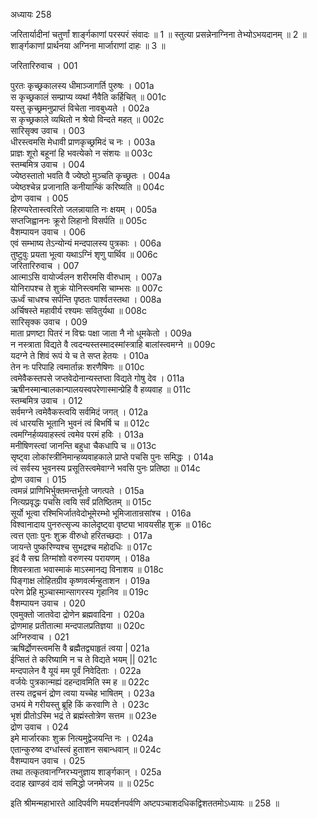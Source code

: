 अध्यायः 258

जरितार्यादीनां चतुर्णां शार्ङ्गकाणां परस्परं संवादः ॥ 1 ॥ स्तुत्या प्रसन्नेनाग्निना तेभ्योऽभयदानम् ॥ 2 ॥ शार्ङ्गकाणां प्रार्थनया अग्निना मार्जाराणां दाहः ॥ 3 ॥

जरितारिरुवाच ।	001  

पुरतः कृच्छ्रकालस्य धीमाञ्जागर्ति पुरुषः ।	001a  
स कृच्छ्रकालं सम्प्राप्य व्यथां नैवैति कर्हिचित् ॥	001c  
यस्तु कृच्छ्रमनुप्राप्तं विचेता नावबुध्यते ।	002a  
स कृच्छ्रकाले व्यथितो न श्रेयो विन्दते महत् ॥	002c  
सारिसृक्व उवाच ।	003  
धीरस्त्वमसि मेधावी प्राणकृच्छ्रमिदं च नः ।	003a  
प्राज्ञः शूरो बहूनां हि भवत्येको न संशयः ॥	003c  
स्तम्बमित्र उवाच ।	004  
ज्येष्ठस्तातो भवति वै ज्येष्ठो मुञ्चति कृच्छ्रतः ।	004a  
ज्येष्ठश्चेन्न प्रजानाति कनीयान्किं करिष्यति ॥	004c  
द्रोण उवाच ।	005  
हिरण्यरेतास्त्वरितो जलन्नायाति नः क्षयम् ।	005a  
सप्तजिह्वाननः क्रूरो लिहानो विसर्पति ॥	005c  
वैशम्पायन उवाच ।	006  
एवं सम्भाष्य तेऽन्योन्यं मन्दपालस्य पुत्रकाः ।	006a  
तुष्टुवुः प्रयता भूत्वा यथाऽग्निं शृणु पार्थिव ॥	006c  
जरितारिरुवाच ।	007  
आत्माऽसि वायोर्ज्वलन शरीरमसि वीरुधाम् ।	007a  
योनिरापश्च ते शुक्रं योनिस्त्वमसि चाम्भसः ॥	007c  
ऊर्ध्वं चाधश्च सर्पन्ति पृष्ठतः पार्श्वतस्तथा ।	008a  
अर्चिषस्ते महावीर्य रश्यमः सवितुर्यथा ॥	008c  
सारिसृक्क उवाच ।	009  
माता प्रणष्टा पितरं न विद्मः पक्षा जाता नै नो धूमकेतो ।	009a  
न नस्त्राता विद्यते वै त्वदन्यस्तस्मादस्मांस्त्राहि बालांस्त्वमग्ने ॥	009c  
यदग्ने ते शिवं रूपं ये च ते सप्त हेतयः ।	010a  
तेन नः परिपाहि त्वमार्तान्नः शरणैषिणः ॥	010c  
त्वमेवैकस्तपसे जप्तवेदोनान्यस्तप्ता विद्यते गोषु देव ।	011a  
ऋषीनस्मान्बालकान्पालयस्वपरेणास्मान्प्रेहि वै हव्यवाह ॥	011c  
स्तम्बमित्र उवाच ।	012  
सर्वमग्ने त्वमेवैकस्त्वयि सर्वमिदं जगत् ।	012a  
त्वं धारयसि भूतानि भुवनं त्वं बिभर्षि च ॥	012c  
त्वमग्निर्हव्यवाहस्त्वं त्वमेव परमं हविः ।	013a  
मनीषिणस्त्वां जानन्ति बहुधा चैकधापि च ॥	013c  
सृष्ट्वा लोकांस्त्रीनिमान्हव्यवाहकाले प्राप्ते पचसि पुनः समिद्धः ।	014a  
त्वं सर्वस्य भुवनस्य प्रसूतिस्त्वमेवाग्ने भवसि पुनः प्रतिष्ठा ॥	014c  
द्रोण उवाच ।	015  
त्वमन्नं प्राणिभिर्भुक्तमन्तर्भूतो जगत्पते ।	015a  
नित्यप्रवृद्धः पचसि त्वयि सर्वं प्रतिष्ठितम् ॥	015c  
सूर्यो भूत्वा रश्मिभिर्जातवेदोभूमेरम्भो भूमिजातान्रसांश्च ।	016a  
विश्वानादाय पुनरुत्सृज्य कालेदृष्ट्वा वृष्ट्या भावयसीह शुक्र ॥	016c  
त्वत्त एताः पुनः शुक्र वीरुधो हरितच्छदाः ।	017a  
जायन्ते पुष्करिण्यश्च सुभद्रश्च महोदधिः ॥	017c  
इदं वै सद्म तिग्मांशो वरुणस्य परायणम् ।	018a  
शिवस्त्राता भवास्माकं माऽस्मानद्य विनाशय ॥	018c  
पिङ्गाक्ष लोहितग्रीव कृष्णवर्त्मन्हुताशन ।	019a  
परेण प्रेहि मुञ्चास्मान्सागरस्य गृहानिव ॥	019c  
वैशम्पायन उवाच ।	020  
एवमुक्तो जातवेदा द्रोणेन ब्रह्मवादिना ।	020a  
द्रोणमाह प्रतीतात्मा मन्दपालप्रतिज्ञया ॥	020c  
अग्निरुवाच ।	021  
ऋषिर्द्रोणस्त्वमसि वै ब्रह्मैतद्व्याहृतं त्वया |	021a  
ईप्सितं ते करिष्यामि न च ते विद्यते भयम् ||	021c  
मन्दपालेन वै यूयं मम पूर्वं निवेदिताः ।	022a  
वर्जयेः पुत्रकान्मह्यं दहन्दावमिति स्म ह ॥	022c  
तस्य तद्वचनं द्रोण त्वया यच्चेह भाषितम् ।	023a  
उभयं मे गरीयस्तु ब्रूहि किं करवाणि ते ।	023c  
भृशं प्रीतोऽस्मि भद्रं ते ब्रह्मंस्तोत्रेण सत्तम ॥	023e  
द्रोण उवाच ।	024  
इमे मार्जारकाः शुक्र नित्यमुद्वेजयन्ति नः ।	024a  
एतान्कुरुष्व दग्धांस्त्वं हुताशन सबान्धवान् ॥	024c  
वैशम्पायन उवाच ।	025  
तथा तत्कृतवानग्निरभ्यनुज्ञाय शार्ङ्गकान् ।	025a  
ददाह खाण्डवं दावं समिद्धो जनमेजय ॥ ॥	025c  

इति श्रीमन्महाभारते आदिपर्वणि मयदर्शनपर्वणि अष्टपञ्चाशदधिकद्विशततमोऽध्यायः ॥ 258 ॥
